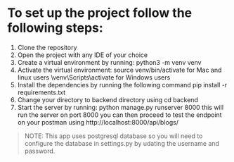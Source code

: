 # To set up the project follow the following steps:
1. Clone the repository 
2. Open the project with any IDE of your choice
3. Create a virtual environment by running: python3 -m venv venv
4. Activate the virtual environment: source venv/bin/activate for Mac and linux users \venv\Scripts\activate for Windows users
5. Install the dependencies by running the following command pip install -r requirements.txt
6. Change your directory to backend directory using cd backend
7. Start the server by running: python manage.py runserver 8000 this will run the server on port 8000 you can then proceed to test the endpoint on your postman using http://localhost:8000/api/blogs/

> NOTE: This app uses postgresql database so you will need to configure the database in settings.py by udating the username and 
> password.